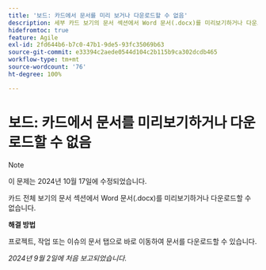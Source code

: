 ```yaml
---
title: '보드: 카드에서 문서를 미리 보거나 다운로드할 수 없음'
description: 세부 카드 보기의 문서 섹션에서 Word 문서(.docx)를 미리보기하거나 다운로드할 수 없습니다.
hidefromtoc: true
feature: Agile
exl-id: 2fd644b6-b7c0-47b1-9de5-93fc35069b63
source-git-commit: e33394c2aede0544d104c2b115b9ca302dcdb465
workflow-type: tm+mt
source-wordcount: '76'
ht-degree: 100%

---
```


# 보드: 카드에서 문서를 미리보기하거나 다운로드할 수 없음

>[!NOTE]
>
>이 문제는 2024년 10월 17일에 수정되었습니다.

카드 전체 보기의 문서 섹션에서 Word 문서(.docx)를 미리보기하거나 다운로드할 수 없습니다.

**해결 방법**

프로젝트, 작업 또는 이슈의 문서 탭으로 바로 이동하여 문서를 다운로드할 수 있습니다.

_2024년 9월 2일에 처음 보고되었습니다._
